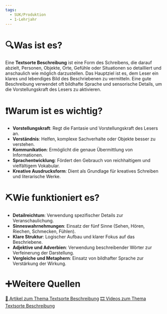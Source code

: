 ```yaml
---
tags:
  - SUK/Produktion
  - 1-Lehrjahr
---
```

# 🔍Was ist es?
Eine **Textsorte Beschreibung** ist eine Form des Schreibens, die darauf abzielt, Personen, Objekte, Orte, Gefühle oder Situationen so detailliert und anschaulich wie möglich darzustellen. Das Hauptziel ist es, dem Leser ein klares und lebendiges Bild des Beschriebenen zu vermitteln. Eine gute Beschreibung verwendet oft bildhafte Sprache und sensorische Details, um die Vorstellungskraft des Lesers zu aktivieren.

# ❗Warum ist es wichtig?
- **Vorstellungskraft**: Regt die Fantasie und Vorstellungskraft des Lesers an.
- **Verständnis**: Helfen, komplexe Sachverhalte oder Objekte besser zu verstehen.
- **Kommunikation**: Ermöglicht die genaue Übermittlung von Informationen.
- **Sprachentwicklung**: Fördert den Gebrauch von reichhaltigem und vielfältigem Vokabular.
- **Kreative Ausdrucksform**: Dient als Grundlage für kreatives Schreiben und literarische Werke.

# ⛏Wie funktioniert es?
- **Detailreichtum**: Verwendung spezifischer Details zur Veranschaulichung.
- **Sinneswahrnehmungen**: Einsatz der fünf Sinne (Sehen, Hören, Riechen, Schmecken, Fühlen).
- **Klare Struktur**: Logischer Aufbau und klarer Fokus auf das Beschriebene.
- **Adjektive und Adverbien**: Verwendung beschreibender Wörter zur Verfeinerung der Darstellung.
- **Vergleiche und Metaphern**: Einsatz von bildhafter Sprache zur Verstärkung der Wirkung.

# ➕Weitere Quellen
[📄 Artikel zum Thema Textsorte Beschreibung](https://www.google.com/search?q=Textsorte+Beschreibung&tbm=nws)
[🎞 Videos zum Thema Textsorte Beschreibung](https://www.google.com/search?q=Textsorte+Beschreibung&tbm=vid)